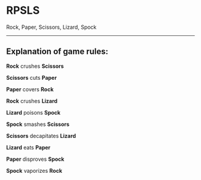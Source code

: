 # RPSLS
Rock, Paper, Scissors, Lizard, Spock
______________________________________

## Explanation of game rules:

**Rock** crushes **Scissors**

**Scissors** cuts **Paper** 

**Paper** covers **Rock**

**Rock** crushes **Lizard**

**Lizard** poisons **Spock**

**Spock** smashes **Scissors**

**Scissors** decapitates **Lizard**

**Lizard** eats **Paper**

**Paper** disproves **Spock**

**Spock** vaporizes **Rock**
